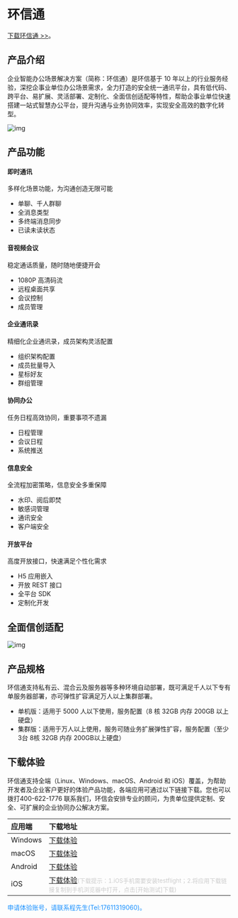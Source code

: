 ﻿# 环信通

<Toc />

[下载环信通 >>](#下载体验)。

## 产品介绍

企业智能办公场景解决方案（简称：环信通）是环信基于 10 年以上的行业服务经验，深挖企事业单位办公场景需求，全力打造的安全统一通讯平台，具有低代码、跨平台、易扩展、灵活部署、定制化、全面信创适配等特性，帮助企事业单位快速搭建一站式智慧办公平台，提升沟通与业务协同效率，实现安全高效的数字化转型。

![img](@static/images/privitization/uc_architecture.png)

## 产品功能

#### 即时通讯

多样化场景功能，为沟通创造无限可能
 - 单聊、千人群聊 
 - 全消息类型 
 - 多终端消息同步
 - 已读未读状态 

#### 音视频会议

稳定通话质量，随时随地便捷开会
 - 1080P 高清码流
 - 远程桌面共享
 - 会议控制
 - 成员管理

#### 企业通讯录

精细化企业通讯录，成员架构灵活配置
 - 组织架构配置
 - 成员批量导入
 - 星标好友
 - 群组管理
 
#### 协同办公

任务日程高效协同，重要事项不遗漏
 - 日程管理
 - 会议日程
 - 系统推送
 
#### 信息安全

全流程加密策略，信息安全多重保障
 - 水印、阅后即焚
 - 敏感词管理
 - 通讯安全
 - 客户端安全

#### 开放平台

高度开放接口，快速满足个性化需求
 - H5 应用嵌入
 - 开放 REST 接口
 - 全平台 SDK
 - 定制化开发

## 全面信创适配

![img](@static/images/privitization/uc_client.png)

## 产品规格

环信通支持私有云、混合云及服务器等多种环境自动部署，既可满足千人以下专有单服务器部署，亦可弹性扩容满足万人以上集群部署。

 - 单机版：适用于 5000 人以下使用，服务配置（8 核 32GB 内存 200GB 以上硬盘）
 - 集群版：适用于万人以上使用，服务可随业务扩展弹性扩容，服务配置（至少3台 8核 32GB 内存 200GB以上硬盘）

## 下载体验

环信通支持全端（Linux、Windows、macOS、Android 和 iOS）覆盖，为帮助开发者及企业客户更好的体验产品功能，各端应用可通过以下链接下载。您也可以拨打400-622-1776 联系我们，环信会安排专业的顾问，为贵单位提供定制、安全、可扩展的企业协同办公解决方案。

| 应用端 | 下载地址 |
| :------------------- | :----- |
| Windows | [下载体验](https://zim-private.oss-cn-beijing.aliyuncs.com/zim-update/Windows/%E7%8E%AF%E4%BF%A1%E9%80%9A.2.0.3-build0110.win.setup.exe) |
| macOS | [下载体验](https://zim-private.oss-cn-beijing.aliyuncs.com/zim-update/mac/%E7%8E%AF%E4%BF%A1%E9%80%9A.2.0.3-build0110.mac.dmg) |
| Android | [下载体验](https://www.pgyer.com/ywWr) |
| iOS | [下载体验](https://testflight.apple.com/join/j1ssvXm0)<font color='#ccc' size=2>(下载提示：1.iOS手机需要安装testflight；2.将应用下载链接复制到手机浏览器中打开，点击[开始测试]下载)</font> |

<span style="color:#1890ff">申请体验账号，请联系程先生(Tel:17611319060)。</span>